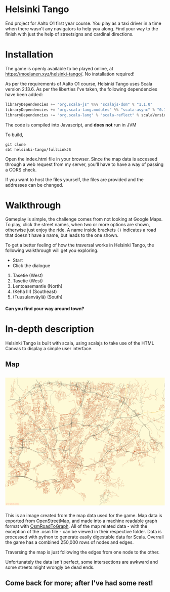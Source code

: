 # Helsinki Tango
End project for Aalto O1 first year course. You play as a taxi driver in a time when there wasn't any navigators to help you along. Find your way to the finish with just the help of streetsigns and cardinal directions. 

# Installation
The game is openly available to be played online, at https://moelanen.xyz/helsinki-tango/. No installation required!

As per the requirements of Aalto O1 course, Helsinki Tango uses Scala version 2.13.6. As per the liberties I've taken, the following dependencies have been added:
```scala
libraryDependencies += "org.scala-js" %%% "scalajs-dom" % "1.1.0"
libraryDependencies += "org.scala-lang.modules" %% "scala-async" % "0.10.0"
libraryDependencies += "org.scala-lang" % "scala-reflect" % scalaVersion.value % Provided
```

The code is compiled into Javascript, and **does not** run in JVM

To build, 
```
git clone
sbt helsinki-tango/fullLinkJS
```

Open the index.html file in your browser. Since the map data is accessed through a web request from my server, you'll have to have a way of passing a CORS check.

If you want to host the files yourself, the files are provided and the addresses can be changed.

# Walkthrough
Gameplay is simple, the challenge comes from not looking at Google Maps. To play, click the street names, when two or more options are shown, otherwise just enjoy the ride.
A name inside brackets ```()``` indicates a road that doesn't have a name, but leads to the one shown.

To get a better feeling of how the traversal works in Helsinki Tango, the following walkthrough will get you exploring.
- Start
- Click the dialogue
1. Tasetie (West)
2. Tasetie (West)
3. Lentoasemantie (North)
4. (Kehä III) (Southeast)
5. (Tuusulanväylä) (South)

#### Can you find your way around town?


# In-depth description
Helsinki Tango is built with scala, using scalajs to take use of the HTML Canvas to display a simple user interface.

## Map
![map](https://github.com/Moeelanen/helsinki-tango/blob/main/media/helsinki.png "Map of the entire play area")
---
This is an image created from the map data used for the game. Map data is exported from OpenStreetMap, and made into a machine readable graph format with [OsmRoadToGraph](https://github.com/AndGem/OsmToRoadGraph). All of the map related data - with the exception of the .osm file - can be viewed in their respective folder. Data is processed with python to generate easily digestable data for Scala. Overrall the game has a combined 250,000 rows of nodes and edges.

Traversing the map is just following the edges from one node to the other.

Unfortunately the data isn't perfect, some intersections are awkward and some streets might wrongly be dead ends.

## Come back for more; after I've had some rest! 
